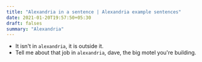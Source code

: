 ```yaml
---
title: "Alexandria in a sentence | Alexandria example sentences"
date: 2021-01-20T19:57:50+05:30
draft: falses
summary: "Alexandria"
---
```

- It isn't in `alexandria`, it is outside it.
- Tell me about that job in `alexandria`, dave, the big motel you're building.
                 
